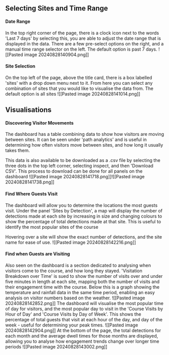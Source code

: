 ## Selecting Sites and Time Range

#### Date Range
In the top right corner of the page, there is a clock icon next to the words 'Last 7 days' by selecting this, you are able to adjust the date range that is displayed in the data. There are a few pre-select options on the right, and a manual time range selector on the left.  The default option is past 7 days.
![[Pasted image 20240828140904.png]]

#### Site Selection
On the top left of the page, above the title card, there is a box labelled 'sites' with a drop down menu next to it. From here you can select any combination of sites that you would like to visualise the data from. The default option is all sites
![[Pasted image 20240828141014.png]]

## Visualisations

#### Discovering Visitor Movements
The dashboard has a table combining data to show how visitors are moving between sites. It can be seen under 'path analytics' and is useful in determining how often visitors move between sites, and how long it usually takes them.

This data is also available to be downloaded as a .csv file by selecting the three dots in the top left corner, selecting inspect, and then 'Download CSV'. This process to download can be done for all panels on the dashboard
![[Pasted image 20240828141718.png]]![[Pasted image 20240828141738.png]]

#### Find Where Guests Visit
The dashboard will allow you to determine the locations the most guests visit. Under the panel 'Sites by Detection', a map will display the number of detections made at each site by increasing in size and changing colours to show the percentage of total detections made at that site. This is useful to identify the most popular sites of the course

Hovering over a site will show the exact number of detections, and the site name for ease of use.
![[Pasted image 20240828142216.png]]

#### Find when Guests are Visiting
Also seen on the dashboard is a section dedicated to analysing when visitors come to the course, and how long they stayed. 'Visitation Breakdown over Time' is sued to show the number of visits over and under five minutes in length at each site, mapping both the number of visits and their engagement time with the course.  Below this is a graph showing the temperature and rainfall data in the same time period, enabling an easy analysis on visitor numbers based on the weather. 
![[Pasted image 20240828142852.png]]
The dashboard will visualise the most popular time of day for visitors, and the most popular day to visit in the 'Course Visits by Hour of Day' and 'Course Visits by Day of Week'. This shows the percentage of total guests that visit at each hour of the day, and day of the week - useful for determining your peak times. 
![[Pasted image 20240828142904.png]]
At the bottom of the page, the total detections for each month and the average dwell times for those months are displayed, allowing you to analyse how engagement trends change over longer time periods
![[Pasted image 20240828143002.png]]